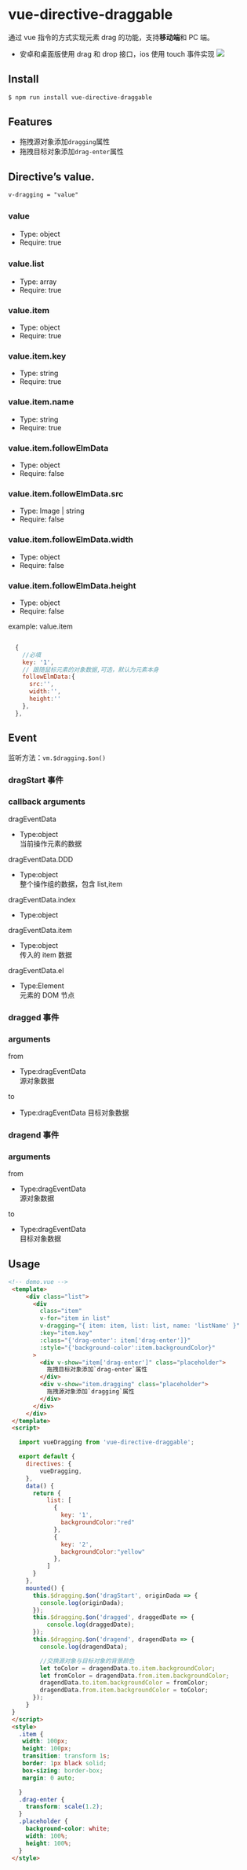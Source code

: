 # vue-directive-draggable

通过 vue 指令的方式实现元素 drag 的功能，支持**移动端**和 PC 端。

- 安卓和桌面版使用 drag 和 drop 接口，ios 使用 touch 事件实现
  ![](./preview.gif)

## Install

```sh
$ npm run install vue-directive-draggable
```

## Features

- 拖拽源对象添加`dragging`属性
- 拖拽目标对象添加`drag-enter`属性

## Directive’s value.

`v-dragging = "value"`

### value 　

- Type: object
- Require: true

### value.list 　

- Type: array
- Require: true

### value.item

- Type: object
- Require: true

### value.item.key

- Type: string
- Require: true

### value.item.name

- Type: string
- Require: true

### value.item.followElmData

- Type: object
- Require: false

### value.item.followElmData.src

- Type: Image | string
- Require: false

### value.item.followElmData.width

- Type: object
- Require: false

### value.item.followElmData.height

- Type: object
- Require: false

example: value.item

```js

  {
    //必填
    key: '1',
    // 跟随鼠标元素的对象数据,可选，默认为元素本身
    followElmData:{
      src:'',
      width:'',
      height:''
    },
  },
```

## Event

监听方法：`vm.$dragging.$on()`

### dragStart 事件

### callback arguments

dragEventData

- Type:object  
  当前操作元素的数据

dragEventData.DDD

- Type:object  
  整个操作组的数据，包含 list,item

dragEventData.index

- Type:object

dragEventData.item

- Type:object  
  传入的 item 数据

dragEventData.el

- Type:Element  
  元素的 DOM 节点

### dragged 事件

### arguments

from

- Type:dragEventData  
  源对象数据

to

- Type:dragEventData
  目标对象数据

### dragend 事件

### arguments

from

- Type:dragEventData  
  源对象数据

to

- Type:dragEventData  
  目标对象数据

## Usage

```HTML
<!-- demo.vue -->
 <template>
     <div class="list">
       <div
         class="item"
         v-for="item in list"
         v-dragging="{ item: item, list: list, name: 'listName' }"
         :key="item.key"
         :class="{'drag-enter': item['drag-enter']}"
         :style="{'background-color':item.backgroundColor}"
       >
         <div v-show="item['drag-enter']" class="placeholder">
           拖拽目标对象添加`drag-enter`属性
         </div>
         <div v-show="item.dragging" class="placeholder">
           拖拽源对象添加`dragging`属性
         </div>
       </div>
     </div>
 </template>
 <script>

   import vueDragging from 'vue-directive-draggable';

   export default {
     directives: {
         vueDragging,
     },
     data() {
       return {
           list: [
             {
               key: '1',
               backgroundColor:"red"
             },
             {
               key: '2',
               backgroundColor:"yellow"
             },
           ]
       }
     },
     mounted() {
       this.$dragging.$on('dragStart', originDada => {
         console.log(originDada);
       });
       this.$dragging.$on('dragged', draggedDate => {
           console.log(draggedDate);
       });
       this.$dragging.$on('dragend', dragendData => {
         console.log(dragendData);

         //交换源对象与目标对象的背景颜色
         let toColor = dragendData.to.item.backgroundColor;
         let fromColor = dragendData.from.item.backgroundColor;
         dragendData.to.item.backgroundColor = fromColor;
         dragendData.from.item.backgroundColor = toColor;
       });
     }
 }
 </script>
 <style>
   .item {
    width: 100px;
    height: 100px;
    transition: transform 1s;
    border: 1px black solid;
    box-sizing: border-box;
    margin: 0 auto;

   }
   .drag-enter {
     transform: scale(1.2);
   }
   .placeholder {
     background-color: white;
     width: 100%;
     height: 100%;
   }
 </style>
```
